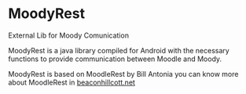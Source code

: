 MoodyRest
=========

External Lib for Moody Comunication

MoodyRest is a java library compiled for Android with the necessary functions to provide communication between Moodle and Moody.


MoodyRest is based on MoodleRest by Bill Antonia you can know more about MoodleRest in [beaconhillcott.net](http://www.beaconhillcott.net/) 
